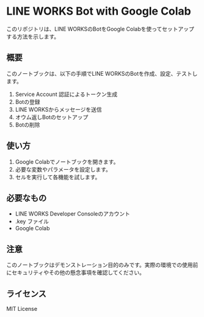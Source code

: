 # LINE WORKS Bot with Google Colab

このリポジトリは、LINE WORKSのBotをGoogle Colabを使ってセットアップする方法を示します。

## 概要

このノートブックは、以下の手順でLINE WORKSのBotを作成、設定、テストします。

1. Service Account 認証によるトークン生成
2. Botの登録
3. LINE WORKSからメッセージを送信
4. オウム返しBotのセットアップ
5. Botの削除

## 使い方

1. Google Colabでノートブックを開きます。
2. 必要な変数やパラメータを設定します。
3. セルを実行して各機能を試します。

## 必要なもの

- LINE WORKS Developer Consoleのアカウント
- .key ファイル
- Google Colab

## 注意

このノートブックはデモンストレーション目的のみです。実際の環境での使用前にセキュリティやその他の懸念事項を確認してください。

## ライセンス

MIT License
